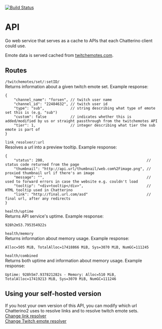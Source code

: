 [![Build Status](https://img.shields.io/endpoint.svg?url=https%3A%2F%2Factions-badge.atrox.dev%2FChatterino%2Fapi%2Fbadge&style=flat)](https://actions-badge.atrox.dev/Chatterino/api/goto)

# API

Go web service that serves as a cache to APIs that each Chatterino client could use.

Emote data is served cached from [twitchemotes.com](https://twitchemotes.com/).

## Routes
`/twitchemotes/set/:setID/`  
Returns information about a given twitch emote set. Example response:
```
{
    "channel_name": "forsen", // twitch user name
    "channel_id": "22484632", // twitch user id
    "type": "sub",            // string describing what type of emote set this is (e.g. "sub")
    "custom": false           // indicates whether this is added/modified by us or straight passthrough from the twitchemotes API
    "tier": 1,                // integer describing what tier the sub emote is part of
}
```

`link_resolver/:url`  
Resolves a url into a preview tooltip. Example response:
```
{
    "status": 200,                                               // status code returned from the page
    "thumbnail": "http://api.url/thumbnail/web.com%2Fimage.png", // proxied thumbnail url if there's an image
    "message": "",                                               // used to forward errors in case the website e.g. couldn't load
    "tooltip": "<div>tooltip</div>",                             // HTML tooltip used in Chatterino
    "link": "http://final.url.com/asd"                           // final url, after any redirects
}
```

`health/uptime`  
Returns API service's uptime. Example response:
```
928h2m53.795354922s
```

`health/memory`  
Returns information about memory usage. Example response:
```
Alloc=505 MiB, TotalAlloc=17418866 MiB, Sys=3070 MiB, NumGC=111245
```

`health/combined`  
Returns both uptime and information about memory usage. Example response:
```
Uptime: 928h5m7.937821282s - Memory: Alloc=510 MiB, TotalAlloc=17419213 MiB, Sys=3070 MiB, NumGC=111246
```

## Using your self-hosted version
If you host your own version of this API, you can modify which url Chatterino2 uses to resolve links and to resolve twitch emote sets.  
[Change link resolver](https://wiki.chatterino.com/Environment%20Variables/#chatterino2_link_resolver_url)  
[Change Twitch emote resolver](https://wiki.chatterino.com/Environment%20Variables/#chatterino2_twitch_emote_set_resolver_url)
